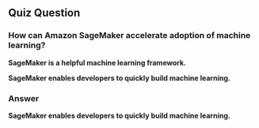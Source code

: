 ## Quiz Question

### How can Amazon SageMaker accelerate adoption of machine learning?

**SageMaker is a helpful machine learning framework.**

**SageMaker enables developers to quickly build machine learning.**

### Answer

**SageMaker enables developers to quickly build machine learning.**
